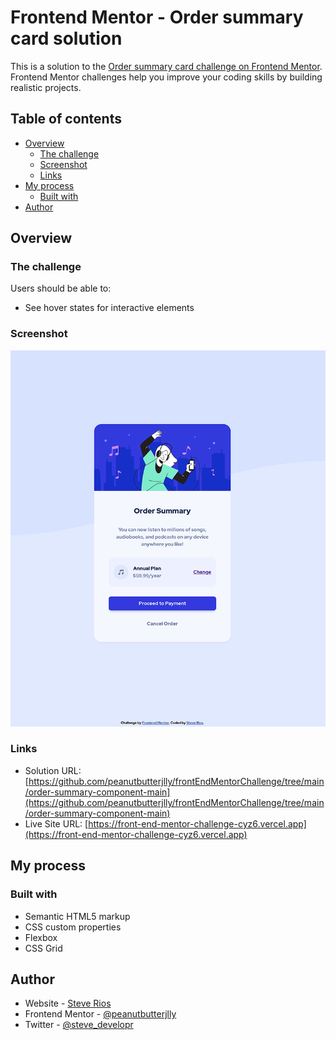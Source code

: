 # Frontend Mentor - Order summary card solution

This is a solution to the [Order summary card challenge on Frontend Mentor](https://www.frontendmentor.io/challenges/order-summary-component-QlPmajDUj). Frontend Mentor challenges help you improve your coding skills by building realistic projects.

## Table of contents

- [Overview](#overview)
  - [The challenge](#the-challenge)
  - [Screenshot](#screenshot)
  - [Links](#links)
- [My process](#my-process)
  - [Built with](#built-with)
- [Author](#author)

## Overview

### The challenge

Users should be able to:

- See hover states for interactive elements

### Screenshot

![](./static/images/screenshot.png)

### Links

- Solution URL: [https://github.com/peanutbutterjlly/frontEndMentorChallenge/tree/main/order-summary-component-main](https://github.com/peanutbutterjlly/frontEndMentorChallenge/tree/main/order-summary-component-main)
- Live Site URL: [https://front-end-mentor-challenge-cyz6.vercel.app](https://front-end-mentor-challenge-cyz6.vercel.app)

## My process

### Built with

- Semantic HTML5 markup
- CSS custom properties
- Flexbox
- CSS Grid

## Author

- Website - [Steve Rios](https://srios.net)
- Frontend Mentor - [@peanutbutterjlly](https://www.frontendmentor.io/profile/peanutbutterjlly)
- Twitter - [@steve_developr](https://www.twitter.com/steve_developr)
